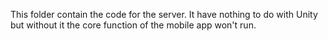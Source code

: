 This folder contain the code for the server. It have nothing to do with Unity but without it the core function of the mobile app won't run.